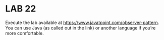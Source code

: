 # LAB 22

Execute the lab available at https://www.javatpoint.com/observer-pattern. You can use Java (as called out in the link) or another language if you’re more comfortable.